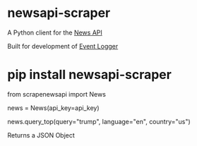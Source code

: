 # newsapi-scraper
A Python client for the [News API](https://newsapi.org/docs/)

Built for development of [Event Logger](https://github.com/KirtusJ/Event-Logger)

# pip install newsapi-scraper

from scrapenewsapi import News

news = News(api_key=api_key)

news.query_top(query="trump", language="en", country="us")

Returns a JSON Object
